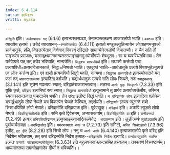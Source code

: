 ```yaml
---
index: 6.4.114
sutra: इद्दरिद्रस्य
vritti: nyasa

---
```

`दरिद्रति` इति। `जक्षित्यादयः षट्` (6.1.6) इत्यभ्यस्तसञ्ज्ञा, तेनाभ्यस्तलक्षण आकारलोपो भवति।
`वक्तव्यः` इति। व्याख्येय इत्यर्थः। तत्रेदं व्याख्यानम्--`श्नसोरल्लोपः` (6.4.111) इत्यतो मण्डूकल्पुतिन्यायेन लोपग्रहणमनुवर्त्त्य सार्वधातुके, हलि, क्ङितत्येतान् विशेषान् निवर्त्त्य दरिद्रातेः सामान्येनेत्त्वलोपौ विधातव्यौ। न चैवं सति तौ सङ्करेम प्रसजतः, यस्माद्वक्ष्यमाणमन्यतरस्याङ्ग्रहणमुभयोर्योगयोः शेषभूतम्। सा च व्यवस्थितविभाषा। तेन यत्रैवेष्यते यत् तत् तत्रैव भविष्यति, नान्यत्रेति।
`सिद्धश्च प्रत्ययविधौ` इति। तथासौ कर्त्तव्यौ यथा प्रत्ययविधौ=प्रत्ययविधानकाले, सिद्धः=निष्पन्नो भवति। एतदुक्तं भवति--आर्धधातुके प्रत्यये विषयभूतेऽनुत्पन्ने एव लोपः कर्त्तव्य इति। एवं ह्यसौ प्रत्ययविधौ सिद्धो भवति, नान्यथा। `सिद्धश्च प्रत्ययविधौ` इत्यस्योपादाने यत् फलं तद् `आकारान्तलक्षणः` इत्यादिना दर्शयति। यद्यार्धधातुक उत्पन्ने सति लोपः क्रियते, तदा `श्याद्व्यधास्रु` (3.1.141) इति सूत्रेण णप्रत्ययः स्यात्; दरिद्रातेराकारान्तत्वात्। ततश्च `आतो युक् चिम्कृतोः` (7.3.33) इति युकि कृते, `दरिद्राय` इत्यनिष्टं रूपं स्यात्। `सिद्धश्च प्रत्ययविधौ` इत्युच्यमाने तु प्रागेव प्रत्ययोत्पत्तेर्लोपः, तस्मिन् स्यनाकारान्तत्वात् पचाद्यजेव भवति। तेन `दरिद्रः` इतीष्टं सिद्धं भवति।
`न दरिद्रायके लोपः` इत्यादिना श्लोकेन यत्रार्द्धधातुके लोपो नेष्यते यत्र विकल्पेन चेष्यते कैश्चित्, तद्दर्शयति। `दरिद्रायके` इत्यत्र ण्वुलन्ते शब्दे सिसाधयिषिते लोपो नेष्यते। दरिद्रातीति दरिद्रायाक इति। पूर्ववद्युक्। `दरिद्राणे` इति। अत्रापि ल्युङते लोपो नेष्यते। `दिदरिद्रासतीत्येके` इति। सनि कृते द्विर्वचनम्, अभ्यासकार्यम्। `दिदरिद्रिषतीति वा` इति। `सनीवन्तर्ध` (7.2.49) इत्यत्र `तनिपतिदरिद्राणाम्` इत्युपसङ्ख्यानाद्विकल्पेनेट्।
`अद्यतन्याम्` इति। लुङीत्यर्थः `लुङोऽद्यतनि` इति पूर्वाचार्यसञ्ज्ञा। `अदरिद्रासौत्` इति। `यमरमनमातां सक् च` (7.2.73) इति सगिटौ, `अस्ति सिचोऽपृक्ते` (7.3.96) इतीट्, `इट ईटि` (8.2.28) इति सिचो लोपः। ननु च `आतो धातोः` (6.4.140) इत्याकारालोपे कृते दरिद्र इति निर्देशेन भवितव्यम्, तत् कथं दरिद्रस्येति निर्देश इत्याह--`दरिद्रस्येति निर्देशः` इत्यादि। `छन्दोवत्सूत्राणि भवन्ति` इत्यतः `ङ्यापोः सञ्ज्ञाच्छन्दसोर्बहुलम्` (6.3.63) इति बहुलवचनाच्छान्दसमिह ह्रस्वत्वम्।
तपकरणं विस्पष्टार्थम्। भाव्यमानतया सवर्णाग्रहणादेव दीर्घो न भविष्यति।।